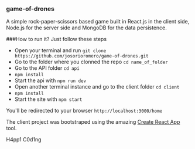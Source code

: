 ### game-of-drones

A simple rock-paper-scissors based game built in React.js in the client side,
Node.js for the server side and MongoDB for the data persistence.

###How to run it?
Just follow these steps

* Open your terminal and run `git clone https://github.com/josorioromero/game-of-drones.git`
* Go to the folder where you clonned the repo `cd name_of_folder`
* Go to the API folder `cd api`
* `npm install`
* Start the api with `npm run dev`
* Open another terminal instance and go to the client folder `cd client`
* `npm install` 
* Start the site with `npm start`

You'll be redirected to your browser `http://localhost:3000/home`

The client project was bootstraped using the amazing [Create React App](https://github.com/facebookincubator/create-react-app) tool.

H4pp1 C0d1ng
